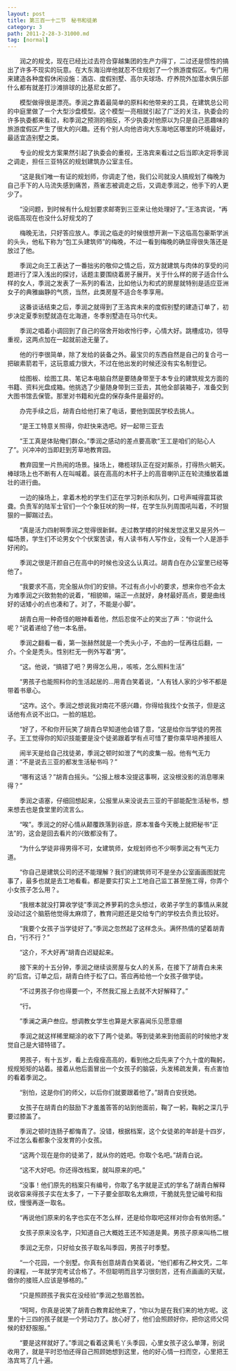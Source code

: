 ```yaml
---
layout: post
title: 第三百一十二节　秘书和徒弟
category: 3
path: 2011-2-28-3-31000.md
tag: [normal]
---
```


　　润之的规戈，现在已经比过去符合穿越集团的生产力得丁，二过还是惯性的搞出了许多不现实的玩意。在大东海沿岸他就忍不住规划了一个旅游度假区。专门用来建造各种度假休闲设施：酒店、度假别墅、高尔夫球场、疗养院外加潜水俱乐部什么都有就差打沙滩排球的比基尼女郎了。

　　模型做得很是漂亮。季润之靠着最简单的原料和他带来的工具，在建筑总公司的中庭里做了一个大型沙盘模型。这个模型一亮相就引起了广泛的关注，执委会的许多执委都来看过，和季润之预测的相反，不少执委对他原以为只是自己恶趣味的旅游度假区产生了很大的兴趣。还有个别人向他咨询大东海地区哪里的环境最好，最适宜造别墅之类。

　　专业的规戈方案果然引起了执委会的重视，王洛宾来看过之后当即决定将季润之调走，担任三亚特区的规划建筑办公室主任。

　　“这是我们唯一有证的规划师，你调走了他，我们公司就没人搞规划了梅晚为自己手下的人马流失感到痛苦，燕雀志被调走之后，又调走季润之，他手下的人更少了。

　　“没问题，到时候有什么规划要求邮寄到三亚来让他处理好了。”王洛宾说，“再说临高现在也没什么好规戈的了

　　梅晚无法，只好答应放人。季润之临走的时候很想开涮一下这临高包豪斯学派的头头，他私下称为“包工头建筑师”的梅晚，不过一看到梅晚的确显得很失落还是放过了他。

　　季润之向王工表达了一番拙劣的敬仰之情之后，双方就建筑与肉体的享受的问题进行了深入浅出的探讨，话题主要围绕着房子展开。关于什么样的房子适合什么样的女人，季润之发表了一系列的看法，比如他认为和式的房屋就特别是适应亚洲女子的典雅幽静的气质，当然，此类房屋不适合冬季享用。

　　这番谈话结束之后，季润之就得到了王洛宾未来的度假别墅的建造订单了，初步决定夏季别墅就造在北海道，冬季别墅造在马尔代夫。

　　季润之唱着小调回到了自己的宿舍开始收怜行李，心情大好。跳槽成功，领导重视，这两点加在一起就前途无量了。

　　他的行李很简单，除了发给的装备之外。最宝贝的东西自然是自己的复合弓一把碳素箭若干，这玩意威力很大，不过在他出发的时候还没有实名制登记。

　　绘图板、绘图工具、笔记本电脑自然是要随身带至于本专业的建筑规戈方面的书籍、资料光盘成箱。他挑选了少量随身带到三亚去，其他全部装箱子，准备交到大图书馆去保管。那里对书籍和光盘的保存条件是最好的。

　　办完手续之后，胡青白给他打来了电话，要他到国民学校去挑人。

　　“是王工特意关照得，你赶快来选吧。好一起带三亚去

　　“王工真是体贴俺们群众。”季润之感动的差点要高歌“王工是咱们的贴心人了”。兴冲冲的当即赶到芳草地教育园。

　　教弃园里一片热闹的场景。操场上，橄榄球队正在捉对厮杀，打得热火朝天。棒球场上也不断有人在叫喊着。装在高高的木杆子上的高音喇叭正在轮流播放着雄壮的进行曲。

　　一边的操场上，拿着木枪的学生们正在学习刺杀和队列，口号声喊得震耳欲聋。负责军的陆军士官们一个个象狂吠的狗一样，在学生队列周围吼叫着，不时狠狠的一脚踹过去。

　　“真是活力四射啊季润之觉得很新鲜。走过教学楼的时候发觉这里又是另外一幅场景，学生们不论男女个个伏案苦读，有人读书有人写作业，没有一个人是游手好闲的。

　　季润之很是汗颜自己在高中的时候也没这么认真过。胡青白在办公室里已经等他了。

　　“我要求不高，完全服从你们的安排。不过有点小小的要求，想来你也不会太为难季润之兴致勃勃的说着，“相貌嘛，端正一点就好，身材最好高点，要是曲线好的话矮小的点也凑和了。对了，不能是小脚”。

　　胡青白用一种奇怪的眼神看着他，然后忍俊不止的笑出了声：“你说什么呢？”说着递给了他一本名册。

　　季润之翻看一看，第一张赫然就是一个秃头小子，不由的一怔再往后翻，一介。个全是秃头。性别栏无一例外写着“男”。

　　“这。他说，“搞错了吧？男得怎么用，，咳咳，怎么照料生活”

　　“男孩子也能照料你的生活起居的…用青白笑着说，“人有钱人家的少爷不都是带着书章心。

　　“这咋。这个。季润之想说我对南花不感兴趣，你得给我找个女孩子，但是这话他有点说不出口。一脸的尴尬。

　　“好了，不和你开玩笑了胡青白早知道他会错了意，“这是给你当学徒的男孩子。王工觉得你的知识技能要是没个徒弟跟着学有点可惜了要你乘早培养接班人

　　闹半天是给自己找徒弟，季润之顿时如泄了气的皮集一般。他有气无力道：“不是说去三亚的都发生活秘书吗？”

　　“哪有这话？”胡青白摇头。“公报上根本没提这事啊，这没根没影的消息哪来得？”

　　季润之语塞，仔细回想起来，公报里从来没说去三亚的干部能配生活秘书，想来想去也是食堂里的流言么。

　　“唉”。季润之的好心情从颠覆跌落到谷底，原本准备今天晚上就把秘书“正法”的，这会是回去看片的兴致都没有了。

　　“为什么学徒非得男得不可，女建筑师，女规划师也不少啊季润之有气无力道。

　　“你自己是建筑公司的还不能理解？我们的建筑师可不是坐办公室画画图就完事了，最多也就是去工地看看。都是要实打实上工地自己监工甚至施工得，你弄个小女孩子怎么用？。

　　“我根本就没打算收学徒”季润之养萝莉的念头想过，收弟子学生的事情从来就没动过这个脑筋他觉得太麻烦了，教育问题还是交给专门的学校去负责比较好。

　　“我要个女孩子当学徒好了。”季润之忽然起了这样念头。满怀热情的望着胡青白，“行不行？”

　　“这介，不大好再”胡青白迟疑起来。

　　接下来的十五分钟，季润之继续谈房屋与女人的关系，在接下了胡青白未来的“后宫。订单之后，胡青白终于松了口。答应再给他一个女孩子做学徒。

　　“不过男孩子你也得要一个，不然我汇报上去就不大好解释了。”

　　“行。

　　”季澜之满户叁应。想调教女学生也算是大家喜闻乐见愿意绷

　　季润之就这样稀里糊涂的收下了两个徒弟。等到徒弟来到他面前的时候他才发觉自己是大错特错了。

　　男孩子，有十五岁，看上去瘦瘦高高的，看到他之后先来了个九十度的鞠躬，规规矩矩的站着。接着从他后面冒出一个女孩子的脑袋，头发稀疏发黄，有点害怕的看着季润之。

　　“别怕，这是你们的师父，以后你们就要跟着他了。”胡青白安抚她。

　　女孩子在胡青白的鼓励下才羞羞答答的站到他面前，鞠了一躬，鞠躬之深几乎要过膝盖了。

　　季润之顿时连肠子都悔青了。没错，根据档案，这个女徒弟的年龄是十四岁，不过怎么看都象个没发育的小女孩。

　　“这两个现在是你的徒弟了，就从你的姓吧。你取个名吧。”胡青白说。

　　“这不大好吧。你还得改档案，就叫原来的吧。”

　　“没事！他们原先的档案只有编号，你取了名字就是正式的学名了胡青白解释说收容来得孩子实在太多了，一下子要全部取名太麻烦，干脆就先登记编号和指纹，慢慢再逐一取名。

　　“再说他们原来的名字也实在不怎么样，还是给你取吧这样对你会有依附感。”

　　女孩子原来没名字，只知道自己大概姓王还不知道是黄。男孩子原来叫杨二根

　　季润之无奈，只好给女孩子取名叫季园，男孩子时季墅。

　　“一个花园，一个别墅。你真有创意胡青白笑着说，“他们都有乙种文凭，二年的课程，一年就学完考试合格了。不但聪明而且学习很刻苦，还有点画画的天赋，做你的接班人应该是够格的。”

　　“只是照顾孩子我实在没经验”季润之愁眉苦脸。

　　“呵呵，你真是说笑了胡青白教育起他来了，“你以为是在我们来的地方呢。这里的十三四的孩子就是一个劳动力了。放心好了，他们会照顾好你，把你这师父伺候的舒舒服服。”

　　“要是这样就好了。”季润之看着这黄毛丫头季园，心里女孩子这么单薄，别说收用了，就是平时恐怕还得自己照顾她想到这里，他的好心情一扫而空，心里把王洛宾骂了几十遍。